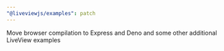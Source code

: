 ```yaml
---
"@liveviewjs/examples": patch
---
```


Move browser compilation to Express and Deno and some other additional LiveView examples
